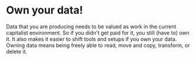 # Own your data!

Data that you are producing needs to be valued as work in the current capitalist environment. So if you didn't get paid for it, you still (have to) own it. It also makes it easier to shift tools and setups if you own your data. Owning data means being freely able to read, move and copy, transform, or delete it.